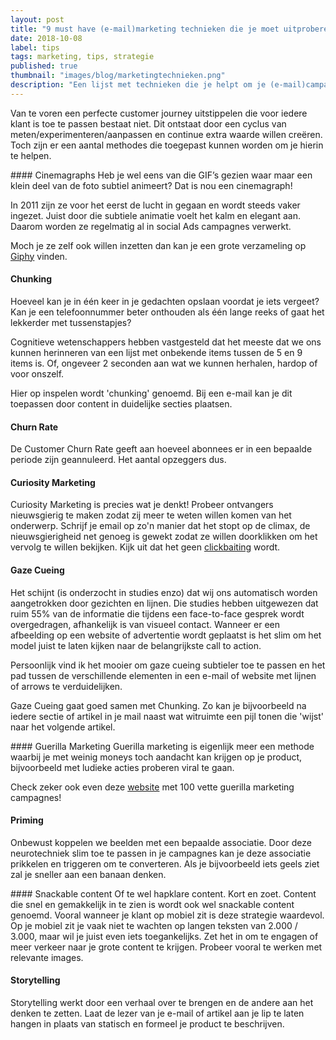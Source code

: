 ```yaml
---
layout: post
title: "9 must have (e-mail)marketing technieken die je moet uitproberen"
date: 2018-10-08
label: tips
tags: marketing, tips, strategie
published: true
thumbnail: "images/blog/marketingtechnieken.png"
description: "Een lijst met technieken die je helpt om je (e-mail)campagnes en customer journeys een boost te geven."
---
```


Van te voren een perfecte customer journey uitstippelen die voor iedere klant is toe te passen bestaat niet. Dit ontstaat door een cyclus van meten/experimenteren/aanpassen en continue extra waarde willen creëren. Toch zijn er een aantal methodes die toegepast kunnen worden om je hierin te helpen. 

<div class="fullscreen paralax" alt="Cinemagraphs" style="background-image: url('https://media.giphy.com/media/myloecKmhWHOU/giphy.gif');"></div>
#### Cinemagraphs
Heb je wel eens van die GIF’s gezien waar maar een klein deel van de foto subtiel animeert? Dat is nou een cinemagraph!

In 2011 zijn ze voor het eerst de lucht in gegaan en wordt steeds vaker ingezet. Juist door die subtiele animatie voelt het kalm en elegant aan. Daarom worden ze regelmatig al in social Ads campagnes verwerkt. 

Moch je ze zelf ook willen inzetten dan kan je een grote verzameling op [Giphy](https://giphy.com/explore/cinemagraphs) vinden.

#### Chunking
Hoeveel kan je in één keer in je gedachten opslaan voordat je iets vergeet? Kan je een telefoonnummer beter onthouden als één lange reeks of gaat het lekkerder met tussenstapjes?

Cognitieve wetenschappers hebben vastgesteld dat het meeste dat we ons kunnen herinneren van een lijst met onbekende items tussen de 5 en 9 items is. Of, ongeveer 2 seconden aan wat we kunnen herhalen, hardop of voor onszelf.

Hier op inspelen wordt 'chunking' genoemd. Bij een e-mail kan je dit toepassen door content in duidelijke secties plaatsen.

#### Churn Rate
De Customer Churn Rate geeft aan hoeveel abonnees er in een bepaalde periode zijn geannuleerd. Het aantal opzeggers dus.

#### Curiosity Marketing
Curiosity Marketing is precies wat je denkt!  Probeer ontvangers nieuwsgierig te maken zodat zij meer te weten willen komen van het onderwerp.
Schrijf je email op zo'n manier dat het stopt op de climax, de nieuwsgierigheid net genoeg is gewekt zodat ze willen doorklikken om het vervolg te willen bekijken. Kijk uit dat het geen [clickbaiting](https://nl.wikipedia.org/wiki/Clickbait) wordt.


#### Gaze Cueing
Het schijnt (is onderzocht in studies enzo) dat wij ons automatisch worden aangetrokken door gezichten en lijnen. Die studies hebben uitgewezen dat ruim 55% van de informatie die tijdens een face-to-face gesprek wordt overgedragen, afhankelijk is van visueel contact. Wanneer er een afbeelding op een website of advertentie wordt geplaatst is het slim om het model juist te laten kijken naar de belangrijkste call to action.

Persoonlijk vind ik het mooier om gaze cueing subtieler toe te passen en het pad tussen de verschillende elementen in een e-mail of website met lijnen of arrows te verduidelijken.

Gaze Cueing gaat goed samen met Chunking. Zo kan je bijvoorbeeld na iedere sectie of artikel in je mail naast wat witruimte een  pijl tonen die 'wijst' naar het volgende artikel.


<div class="fullscreen paralax" alt="Guerilla marketing" style="background-image: url('/images/blog/guerilla.jpg');"></div>
#### Guerilla Marketing
Guerilla marketing is eigenlijk meer een methode waarbij je met weinig moneys toch aandacht kan krijgen op je product, bijvoorbeeld  met ludieke acties proberen viral te gaan. 

Check zeker ook even deze [website](https://anerdsworld.com/best-100-guerilla-marketing-campaigns) met 100 vette guerilla marketing campagnes!

#### Priming
Onbewust koppelen we beelden met een bepaalde associatie. Door deze neurotechniek slim toe te passen in je campagnes kan je deze associatie prikkelen en triggeren om te converteren. Als je bijvoorbeeld iets geels ziet zal je sneller aan een banaan denken.

<div class="fullscreen paralax" alt="Snackable content" style="background-image: url('/images/blog/snackablecontent.png');"></div>
#### Snackable content
Of te wel hapklare content. Kort en zoet. Content die snel en gemakkelijk in te zien is wordt ook wel snackable content genoemd. Vooral wanneer je klant op mobiel zit is deze strategie waardevol. Op je mobiel zit je vaak niet te wachten op langen teksten van 2.000 / 3.000, maar wil je juist even iets toegankelijks. 
Zet het in om te engagen of meer verkeer naar je grote content te krijgen. Probeer vooral te werken met relevante images.

#### Storytelling
Storytelling werkt door een verhaal over te brengen en de andere aan het denken te zetten. Laat de lezer van je e-mail of artikel aan je lip te laten hangen in plaats van statisch en formeel je product te beschrijven. 
